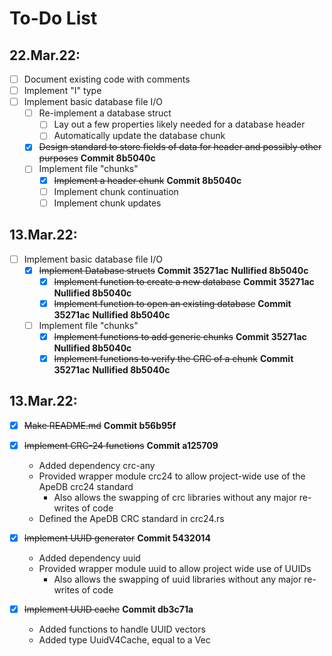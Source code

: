# To-Do List

## 22.Mar.22:
- [ ] Document existing code with comments
- [ ] Implement "I" type
- [ ] Implement basic database file I/O
  - [ ] Re-implement a database struct
    - [ ] Lay out a few properties likely needed for a database header
    - [ ] Automatically update the database chunk
  - [X] ~~Design standard to store fields of data for header and possibly other purposes~~ **Commit 8b5040c**
  - [ ] Implement file "chunks"
    - [X] ~~Implement a header chunk~~ **Commit 8b5040c**
    - [ ] Implement chunk continuation
    - [ ] Implement chunk updates

## 13.Mar.22:
  - [ ] Implement basic database file I/O
    - [X] ~~Implement Database structs~~ **Commit 35271ac** **Nullified 8b5040c**
      - [X] ~~Implement function to create a new database~~ **Commit 35271ac** **Nullified 8b5040c**
      - [X] ~~Implement function to open an existing database~~ **Commit 35271ac** **Nullified 8b5040c**
    - [ ] Implement file "chunks"
      - [X] ~~Implement functions to add generic chunks~~ **Commit 35271ac** **Nullified 8b5040c**
      - [X] ~~Implement functions to verify the CRC of a chunk~~ **Commit 35271ac** **Nullified 8b5040c**

## 13.Mar.22:
  - [X] ~~Make README.md~~ **Commit b56b95f**
  - [X] ~~Implement CRC-24 functions~~ **Commit a125709**

    - Added dependency crc-any
    - Provided wrapper module crc24 to allow project-wide use of the ApeDB crc24 standard
      - Also allows the swapping of crc libraries without any major re-writes of code
    - Defined the ApeDB CRC standard in crc24.rs

  - [X] ~~Implement UUID generator~~ **Commit 5432014**

    - Added dependency uuid
    - Provided wrapper module uuid to allow project wide use of UUIDs
      - Also allows the swapping of uuid libraries without any major re-writes of code

  - [X] ~~Implement UUID cache~~ **Commit db3c71a**

    - Added functions to handle UUID vectors
    - Added type UuidV4Cache, equal to a Vec<UuidV4>

